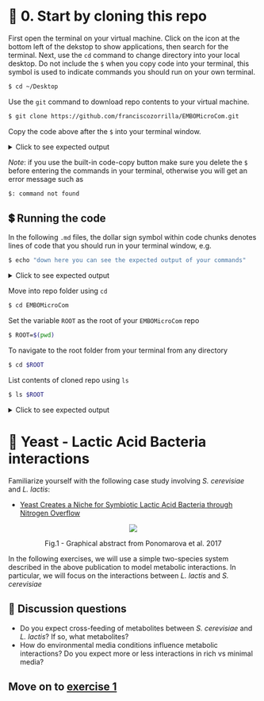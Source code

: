 # 🏁 0. Start by cloning this repo

First open the terminal on your virtual machine. Click on the icon at the bottom left of the dekstop to show applications, then search for the terminal. Next, use the `cd` command to change directory into your local desktop. Do not include the `$` when you copy code into your terminal, this symbol is used to indicate commands you should run on your own terminal.

```bash
$ cd ~/Desktop
```

Use the `git` command to download repo contents to your virtual machine. 

```bash
$ git clone https://github.com/franciscozorrilla/EMBOMicroCom.git
```
Copy the code above after the `$` into your terminal window.

<details>
    <summary>Click to see expected output</summary>

```bash
Cloning into 'EMBOMicroCom'...
remote: Enumerating objects: 38, done.
remote: Counting objects: 100% (38/38), done.
remote: Compressing objects: 100% (33/33), done.
remote: Total 38 (delta 11), reused 17 (delta 4), pack-reused 0
Receiving objects: 100% (38/38), 219.94 KiB | 670.00 KiB/s, done.
Resolving deltas: 100% (11/11), done.
```

  </details>

*Note*: if you use the built-in code-copy button make sure you delete the `$` before entering the commands in your terminal, otherwise you will get an error message such as 

```bash
$: command not found
```

## 💲 Running the code

In the following `.md` files, the dollar sign symbol within code chunks denotes lines of code that you should run in your terminal window, e.g.
```bash
$ echo "down here you can see the expected output of your commands"
```
<details>
    <summary>Click to see expected output</summary>

```bash
down here you can see the expected output of your commands
```
 </details>


Move into repo folder using `cd`
```bash
$ cd EMBOMicroCom
```

Set the variable `ROOT` as the root of your `EMBOMicroCom` repo 
```bash
$ ROOT=$(pwd)
```

To navigate to the root folder from your terminal from any directory
```bash
$ cd $ROOT
```

List contents of cloned repo using `ls`
```bash
$ ls $ROOT
```
<details>
    <summary>Click to see expected output</summary>

```bash
LICENSE			README.md		bigg_classes.tsv	exercises		media.tsv		models			plot_interactions.R
```
 </details>

  

# 🥛 Yeast - Lactic Acid Bacteria interactions

Familiarize yourself with the following case study involving *S. cerevisiae* and *L. lactis*:

* [Yeast Creates a Niche for Symbiotic Lactic Acid Bacteria through Nitrogen Overflow](https://www.sciencedirect.com/science/article/pii/S2405471217303903)

<p align="center"><img src="https://user-images.githubusercontent.com/35606471/195670251-b73df0b0-8694-49a2-a181-991fd6114016.png" /></p>
<p align = "center">
Fig.1 - Graphical abstract from Ponomarova et al. 2017
</p>


In the following exercises, we will use a simple two-species system described in the above publication to model metabolic interactions. In particular, we will focus on the interactions between *L. lactis* and *S. cerevisiae*

## 💎 Discussion questions

* Do you expect cross-feeding of metabolites between *S. cerevisiae* and *L. lactis*? If so, what metabolites?
* How do environmental media conditions influence metabolic interactions? Do you expect more or less interactions in rich vs minimal media?

## Move on to [exercise 1](https://github.com/franciscozorrilla/EMBOMicroCom/blob/main/exercises/exercise_1.md)
